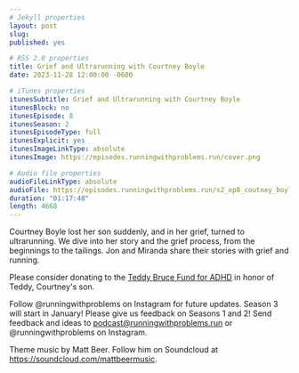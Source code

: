 ```yaml
---
# Jekyll properties
layout: post
slug:
published: yes

# RSS 2.0 properties
title: Grief and Ultrarunning with Courtney Boyle
date: 2023-11-28 12:00:00 -0600

# iTunes properties
itunesSubtitle: Grief and Ultrarunning with Courtney Boyle
itunesBlock: no
itunesEpisode: 8
itunesSeason: 2
itunesEpisodeType: full
itunesExplicit: yes
itunesImageLinkType: absolute
itunesImage: https://episodes.runningwithproblems.run/cover.png

# Audio file properties
audioFileLinkType: absolute
audioFile: https://episodes.runningwithproblems.run/s2_ep8_coutney_boyle.m4a
duration: "01:17:48"
length: 4668
---
```


Courtney Boyle lost her son suddenly, and in her grief, turned to ultrarunning. We dive into her story and the grief process, from the beginnings to the tailings. Jon and Miranda share their stories with grief and running.

Please consider donating to the [Teddy Bruce Fund for ADHD](https://teddybrucememorialfund.org) in honor of Teddy, Courtney's son.

Follow @runningwithproblems on Instagram for future updates. Season 3 will start in January! Please give us feedback on Seasons 1 and 2! Send feedback and ideas to podcast@runningwithproblems.run or @runningwithproblems on Instagram.

Theme music by Matt Beer. Follow him on Soundcloud at https://soundcloud.com/mattbeermusic.
